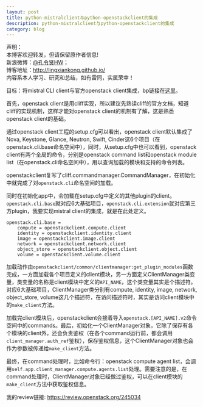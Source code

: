 ```yaml
---
layout: post
title: python-mistralclient与python-openstackclient的集成
description: python-mistralclient与python-openstackclient的集成
category: blog
---
```


声明：  
本博客欢迎转发，但请保留原作者信息!  
新浪微博：[@孔令贤HW](http://weibo.com/lingxiankong)；   
博客地址：<http://lingxiankong.github.io/>  
内容系本人学习、研究和总结，如有雷同，实属荣幸！

目标：将mistral CLI client与官方openstack client集成，bp链接在[这里](https://blueprints.launchpad.net/mistral/+spec/mistral-osc-plugin)。

首先，openstack client是用cliff实现，所以建议先熟读cliff的官方文档，知道cliff的实现机制，这样才能对openstack client的机制有了解，这是熟悉openstack client的基础。

通过openstack client工程的setup.cfg可以看出，openstack client默认集成了Nova, Keystone, Glance, Neutron, Swift, Cinder这6个项目（在openstack.cli.base命名空间中），同时，从setup.cfg中也可以看到，openstack client有两个全局的命令，分别是openstack command list和openstack module list（在openstack.cli命名空间中），用以查询加载的模块和支持的命令列表。

openstackclient复写了cliff.commandmanager.CommandManager，在初始化中就完成了对`openstack.cli`命名空间的加载。

同时在初始化app中，会加载在setup.cfg中定义的其他plugin的client。`openstack.cli.base`就对应6大基础项目，`openstack.cli.extension`就对应第三方plugin，我要实现mistral client的集成，就是在此处定义。

    openstack.cli.base =
        compute = openstackclient.compute.client
        identity = openstackclient.identity.client
        image = openstackclient.image.client
        network = openstackclient.network.client
        object_store = openstackclient.object.client
        volume = openstackclient.volume.client

加载动作由`openstackclient/common/clientmanager:get_plugin_modules`函数完成，一方面加载各个项目定义的client模块，另一方面定义ClientManager类变量，类变量的名称是client模块中定义的`API_NAME`，这个类变量其实是个描述符。对应6大基础项目，ClientManager类分别有compute, identity, image, network, object\_store, volume这几个描述符，在访问描述符时，其实是访问client模块中的`make_client`方法。

加载完client模块后，openstackclient会接着导入`openstack.[API_NAME].v2`命令空间中的commands。最后，初始化一个ClientManager对象，它除了保存有各个模块的client外，还会负责鉴权（在各个command运行前，都会调用`client_manager.auth_ref`鉴权），保存鉴权信息，这个ClientManager对象也会作为参数被传递给`make_client`方法。

最终，在command处理时，比如命令行：openstack compute agent list，会调用`self.app.client_manager.compute.agents.list`处理。需要注意的是，在command处理时，ClientManager对象已经做过鉴权，可以在client模块的`make_client`方法中获取鉴权信息。

我的review链接: <https://review.openstack.org/245034>